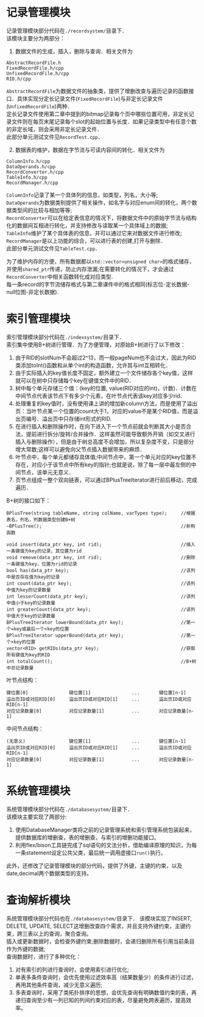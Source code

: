 # 记录管理模块
记录管理模块部分代码在`./recordsystem/`目录下．    
该模块主要分为两部分：     
1. 数据文件的生成，插入，删除与查询．相关文件为    
```
AbstractRecordFile.h
FixedRecordFile.h/cpp
UnfixedRecordFile.h/cpp
RID.h/cpp
```
`AbstractRecordFile`为数据文件的抽象类，提供了增删改查与遍历记录的函数接口．具体实现分定长记录文件(`FixedRecordFile`)与非定长记录文件(`UnfixedRecordFile`)两种．    
定长记录文件使用第二章中提到的bitmap记录每个页中哪些位置可用，非定长记录文件则在每页末尾记录每个slot的起始位置与长度．如果记录类型中有任意个数的非定长域，则会采用非定长记录文件．    
此部分单元测试文件见`RecordTest.cpp`．    

2. 数据表的维护，数据在字节流与可读内容间的转化．相关文件为    
```
ColumnInfo.h/cpp
DataOperands.h/cpp
RecordConverter.h/cpp
TableInfo.h/cpp
RecordManager.h/cpp
```
`ColumnInfo`记录了某一个具体列的信息，如类型，列名，大小等;   
`DataOperands`为数据类别提供了相关操作，如名字与对应enum间的转化，两个数据类型间的比较与相加等等;   
`RecordConverter`可以在给定表信息的情况下，将数据文件中的原始字节流与结构化的数据间互相进行转化，并支持修改与读取某一个具体域上的数据;    
`TableInfo`维护了某个具体表的信息，并可以通过它来对数据文件进行修改;    
`RecordManager`是以上功能的综合，可以进行表的创建,打开与删除．    
此部分单元测试文件见`TableTest.cpp`．    

为了维护内存的方便，所有数据都以`std::vector<unsigned char>`的格式储存，并使用`shared_ptr`传递，防止内存泄漏;在需要转化的情况下，才会通过`RecordConverter`中相关函数转化成对应类型.    
每一条record的字节流储存格式与第二章课件中的格式相同(标志位-定长数据-null位图-非定长数据).   

# 索引管理模块
索引管理模块部分代码在`./indexsystem/`目录下．      
索引集中使用B+树进行管理．为了方便管理，对原始B+树进行了以下修改：     
1. 由于RID的slotNum不会超过2^13，而一般pageNum也不会过大，因此为RID类添加toInt()函数和从单个int的构造函数，允许其与int互相转化．    
2. 由于实际插入的key值长度不固定，额外建立一个文件储存各个key值，这样就可以在树中只存储每个key在键值文件中的RID．    
3. 树中每个单元存储三个值：(key的位置, value(RID对应的int)，计数)．计数在中间节点代表该节点下有多少个元素，在叶节点代表该key对应多少rid．     
4. 处理重复的key值时，没有使用课上讲的增加新column方法，而是使用了溢出页：当叶节点某一个位置的count大于1，对应的value不是某个RID值，而是溢出页编号．溢出页中只存储int形式的RID.    
5. 在进行插入和删除操作时，在向下进入下一个节点前就会判断其大小是否合法，提前进行拆分/旋转/合并操作．这样虽然可能导致额外开销（如交叉进行插入与删除操作），但是由于树总高度不会增加，所以复杂度不变，只是部分增大常数;这样可以避免向父节点插入数据带来的麻烦．    
6. 叶节点中，每个单元都储存具体值;中间节点中，第一个单元对应的key位置不存在，对应小于该节点中所有key的指针;也就是说，除了每一层中最左侧的中间节点，该单元无意义．    
7. 页节点组成一整个双向链表，可以通过BPlusTreeIterator进行前后移动，完成遍历．    

B+树的接口如下：
```
BPlusTree(string tableName, string colName, varTypes type);     //根据表名，列名，列数据类型创建B+树
~BPlusTree();                                                   //析构函数

void insert(data_ptr key, int rid);                             //插入一条键值为key的记录，其位置为rid
void remove(data_ptr key, int rid);                             //删除一条键值为key，位置为rid的记录
bool has(data_ptr key);                                         //该列中是否存在值为key的记录
int count(data_ptr key);                                        //该列中值为key的记录数量
int lesserCount(data_ptr key);                                  //该列中值小于key的记录数量
int greaterCount(data_ptr key);                                 //该列中值大于key的记录数量
BPlusTreeIterator lowerBound(data_ptr key);                     //第一个=key或最后一个<key的位置
BPlusTreeIterator upperBound(data_ptr key);                     //第一个>key的位置
vector<RID> getRIDs(data_ptr key);                              //获取所有键值为key的RID
int totalCount();                                               //B+树中总记录数量
```

叶节点结构：
```
键位置[0]               键位置[1]               ...       键位置[n-1]
溢出页ID或对应RID[0]     溢出页ID或对应RID[1]     ...       溢出页ID或对应RID[n-1]
对应记录数量[0]          对应记录数量[1]          ...       对应记录数量[n-1]
```
中间节点结构：
```
(无意义)                键位置[1]               ...       键位置[n-1]
溢出页ID或对应RID[0]     溢出页ID或对应RID[1]     ...       溢出页ID或对应RID[n-1]
对应记录数量[0]          对应记录数量[1]          ...       对应记录数量[n-1]
```

# 系统管理模块
系统管理模块部分代码在`./databasesystem/`目录下．     
该模块主要实现了两部分:    
1. 使用DatabaseManager类将之前的记录管理系统和索引管理系统包装起来，提供数据库的增删查，表的增删查，与索引的增删功能接口。     
2. 利用flex/bison工具链完成了sql语句的文法分析，借助编译原理的知识，为每一条statement设定公共父类，最后统一调用虚接口`run()`执行。    

此外，还修改了记录管理模块的部分代码，提供了外键，主键的约束，以及date,decimal两个数据类型的支持。

# 查询解析模块
系统管理模块部分代码也在`./databasesystem/`目录下． 
该模块实现了INSERT, DELETE, UPDATE, SELECT这增删改查四个需求，并且支持外键约束，主键约束，跨三表以上的查询，聚合查询。    
插入或更新数据时，会检查外键约束;删除数据时，会递归删除所有引用当前条目作为外键的数据;    
查询数据时，进行了多种优化：
1. 对有索引的列进行查询时，会使用索引进行优化;    
2. 单表多条件查询时，会优先使用过滤效率高（结果数量少）的条件进行过滤，再用其他条件查询，减少无意义遍历;    
3. 多表查询时，采用了类拓扑排序的思想，会优先查询有明确数值约束的表，再递归查询至少有一列已知的列间约束对应的表，尽量避免跨表遍历，提高效率。    